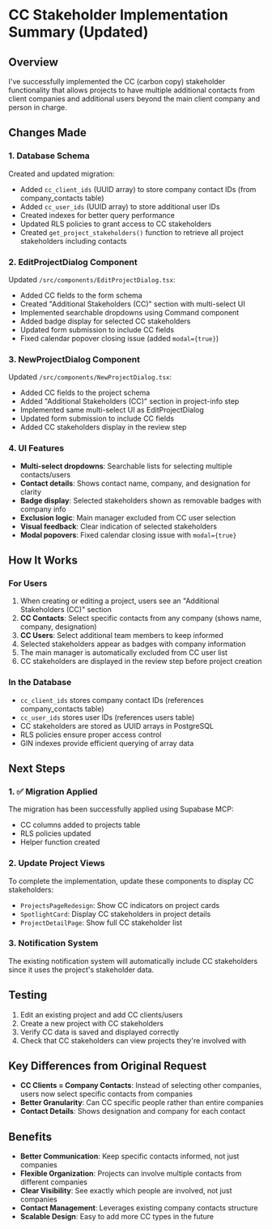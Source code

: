 # CC Stakeholder Implementation Summary (Updated)

## Overview
I've successfully implemented the CC (carbon copy) stakeholder functionality that allows projects to have multiple additional contacts from client companies and additional users beyond the main client company and person in charge.

## Changes Made

### 1. Database Schema
Created and updated migration:
- Added `cc_client_ids` (UUID array) to store company contact IDs (from company_contacts table)
- Added `cc_user_ids` (UUID array) to store additional user IDs
- Created indexes for better query performance
- Updated RLS policies to grant access to CC stakeholders
- Created `get_project_stakeholders()` function to retrieve all project stakeholders including contacts

### 2. EditProjectDialog Component
Updated `/src/components/EditProjectDialog.tsx`:
- Added CC fields to the form schema
- Created "Additional Stakeholders (CC)" section with multi-select UI
- Implemented searchable dropdowns using Command component
- Added badge display for selected CC stakeholders
- Updated form submission to include CC fields
- Fixed calendar popover closing issue (added `modal={true}`)

### 3. NewProjectDialog Component
Updated `/src/components/NewProjectDialog.tsx`:
- Added CC fields to the project schema
- Added "Additional Stakeholders (CC)" section in project-info step
- Implemented same multi-select UI as EditProjectDialog
- Updated form submission to include CC fields
- Added CC stakeholders display in the review step

### 4. UI Features
- **Multi-select dropdowns**: Searchable lists for selecting multiple contacts/users
- **Contact details**: Shows contact name, company, and designation for clarity
- **Badge display**: Selected stakeholders shown as removable badges with company info
- **Exclusion logic**: Main manager excluded from CC user selection
- **Visual feedback**: Clear indication of selected stakeholders
- **Modal popovers**: Fixed calendar closing issue with `modal={true}`

## How It Works

### For Users
1. When creating or editing a project, users see an "Additional Stakeholders (CC)" section
2. **CC Contacts**: Select specific contacts from any company (shows name, company, designation)
3. **CC Users**: Select additional team members to keep informed
4. Selected stakeholders appear as badges with company information
5. The main manager is automatically excluded from CC user list
6. CC stakeholders are displayed in the review step before project creation

### In the Database
- `cc_client_ids` stores company contact IDs (references company_contacts table)
- `cc_user_ids` stores user IDs (references users table)
- CC stakeholders are stored as UUID arrays in PostgreSQL
- RLS policies ensure proper access control
- GIN indexes provide efficient querying of array data

## Next Steps

### 1. ✅ Migration Applied
The migration has been successfully applied using Supabase MCP:
- CC columns added to projects table
- RLS policies updated
- Helper function created

### 2. Update Project Views
To complete the implementation, update these components to display CC stakeholders:
- `ProjectsPageRedesign`: Show CC indicators on project cards
- `SpotlightCard`: Display CC stakeholders in project details
- `ProjectDetailPage`: Show full CC stakeholder list

### 3. Notification System
The existing notification system will automatically include CC stakeholders since it uses the project's stakeholder data.

## Testing
1. Edit an existing project and add CC clients/users
2. Create a new project with CC stakeholders
3. Verify CC data is saved and displayed correctly
4. Check that CC stakeholders can view projects they're involved with

## Key Differences from Original Request
- **CC Clients = Company Contacts**: Instead of selecting other companies, users now select specific contacts from companies
- **Better Granularity**: Can CC specific people rather than entire companies
- **Contact Details**: Shows designation and company for each contact

## Benefits
- **Better Communication**: Keep specific contacts informed, not just companies
- **Flexible Organization**: Projects can involve multiple contacts from different companies
- **Clear Visibility**: See exactly which people are involved, not just companies
- **Contact Management**: Leverages existing company contacts structure
- **Scalable Design**: Easy to add more CC types in the future